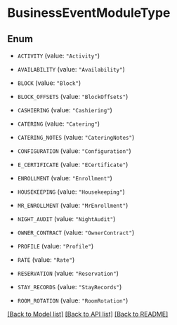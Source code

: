 # BusinessEventModuleType

## Enum


* `ACTIVITY` (value: `"Activity"`)

* `AVAILABILITY` (value: `"Availability"`)

* `BLOCK` (value: `"Block"`)

* `BLOCK_OFFSETS` (value: `"BlockOffsets"`)

* `CASHIERING` (value: `"Cashiering"`)

* `CATERING` (value: `"Catering"`)

* `CATERING_NOTES` (value: `"CateringNotes"`)

* `CONFIGURATION` (value: `"Configuration"`)

* `E_CERTIFICATE` (value: `"ECertificate"`)

* `ENROLLMENT` (value: `"Enrollment"`)

* `HOUSEKEEPING` (value: `"Housekeeping"`)

* `MR_ENROLLMENT` (value: `"MrEnrollment"`)

* `NIGHT_AUDIT` (value: `"NightAudit"`)

* `OWNER_CONTRACT` (value: `"OwnerContract"`)

* `PROFILE` (value: `"Profile"`)

* `RATE` (value: `"Rate"`)

* `RESERVATION` (value: `"Reservation"`)

* `STAY_RECORDS` (value: `"StayRecords"`)

* `ROOM_ROTATION` (value: `"RoomRotation"`)


[[Back to Model list]](../README.md#documentation-for-models) [[Back to API list]](../README.md#documentation-for-api-endpoints) [[Back to README]](../README.md)


